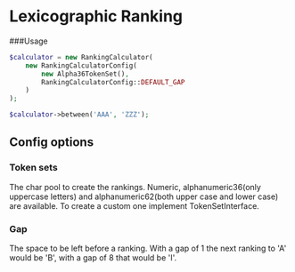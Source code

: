 # Lexicographic Ranking

###Usage

```php
$calculator = new RankingCalculator(
    new RankingCalculatorConfig(
        new Alpha36TokenSet(),
        RankingCalculatorConfig::DEFAULT_GAP
    )
);

$calculator->between('AAA', 'ZZZ');
```

## Config options
### Token sets

The char pool to create the rankings. Numeric, alphanumeric36(only uppercase letters) and alphanumeric62(both upper case and lower case) are available.
To create a custom one implement TokenSetInterface. 

### Gap

The space to be left before a ranking. With a gap of 1 the next ranking to 'A' would be 'B', with a gap of 8 that would be 'I'.  
